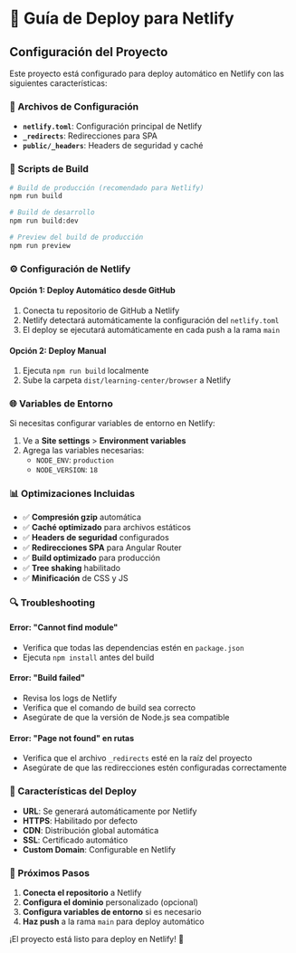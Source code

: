 # 🚀 Guía de Deploy para Netlify

## Configuración del Proyecto

Este proyecto está configurado para deploy automático en Netlify con las siguientes características:

### 📁 Archivos de Configuración

- **`netlify.toml`**: Configuración principal de Netlify
- **`_redirects`**: Redirecciones para SPA
- **`public/_headers`**: Headers de seguridad y caché

### 🔧 Scripts de Build

```bash
# Build de producción (recomendado para Netlify)
npm run build

# Build de desarrollo
npm run build:dev

# Preview del build de producción
npm run preview
```

### ⚙️ Configuración de Netlify

#### Opción 1: Deploy Automático desde GitHub
1. Conecta tu repositorio de GitHub a Netlify
2. Netlify detectará automáticamente la configuración del `netlify.toml`
3. El deploy se ejecutará automáticamente en cada push a la rama `main`

#### Opción 2: Deploy Manual
1. Ejecuta `npm run build` localmente
2. Sube la carpeta `dist/learning-center/browser` a Netlify

### 🌐 Variables de Entorno

Si necesitas configurar variables de entorno en Netlify:

1. Ve a **Site settings** > **Environment variables**
2. Agrega las variables necesarias:
   - `NODE_ENV`: `production`
   - `NODE_VERSION`: `18`

### 📊 Optimizaciones Incluidas

- ✅ **Compresión gzip** automática
- ✅ **Caché optimizado** para archivos estáticos
- ✅ **Headers de seguridad** configurados
- ✅ **Redirecciones SPA** para Angular Router
- ✅ **Build optimizado** para producción
- ✅ **Tree shaking** habilitado
- ✅ **Minificación** de CSS y JS

### 🔍 Troubleshooting

#### Error: "Cannot find module"
- Verifica que todas las dependencias estén en `package.json`
- Ejecuta `npm install` antes del build

#### Error: "Build failed"
- Revisa los logs de Netlify
- Verifica que el comando de build sea correcto
- Asegúrate de que la versión de Node.js sea compatible

#### Error: "Page not found" en rutas
- Verifica que el archivo `_redirects` esté en la raíz del proyecto
- Asegúrate de que las redirecciones estén configuradas correctamente

### 📱 Características del Deploy

- **URL**: Se generará automáticamente por Netlify
- **HTTPS**: Habilitado por defecto
- **CDN**: Distribución global automática
- **SSL**: Certificado automático
- **Custom Domain**: Configurable en Netlify

### 🎯 Próximos Pasos

1. **Conecta el repositorio** a Netlify
2. **Configura el dominio** personalizado (opcional)
3. **Configura variables de entorno** si es necesario
4. **Haz push** a la rama `main` para deploy automático

¡El proyecto está listo para deploy en Netlify! 🎉
